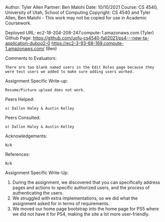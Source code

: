 ﻿Author: Tyler Allen 
Partner: Ben Malohi 
Date: 10/10/2021 
Course: CS 4540, University of Utah, School of Computing 
Copyright: CS 4540 and Tyler Allen, Ben Malohi - This work may not be copied for use in Academic Coursework.

Deployed URL: ec2-18-204-208-247.compute-1.amazonaws.com (Tyler) Github Page: https://github.com/uofu-cs4540-fall2021/ps4---new-ta-application-duboo2-0
			  https://ec2-3-93-68-169.compute-1.amazonaws.com/ (Ben)

Comments to Evaluators:

	There are two blank named users in the Edit Roles page because they were test users we added to make sure adding users worked.

Assignment Specific Write-up:

	Resume/Picture upload does not work.

Peers Helped:

	o) Dallon Haley & Austin Kelley

Peers Consulted:

	o) Dallon Haley & Austin Kelley

Acknowledgements:

	N/A

References:

	N/A

Assignment Specific Write-Up:

1) During the assignment, we discovered that you can specifically address pages and actions to specific authorized users, and the process of authenticating the users.
2) We struggled with extra implementations, so we did what the assignment asked for in terms of requirements.
3) We moved our home page bootstrap into the home page for PS5 where we did not have it for PS4, making the site a lot more user-friendly.
